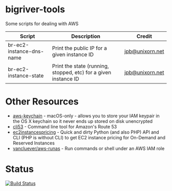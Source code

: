 # bigriver-tools
Some scripts for dealing with AWS

| Script | Description | Credit |
| ------ | ----------- | ------ |
| br-ec2-instance-dns-name | Print the public IP for a given instance ID | jpb@unixorn.net |
| br-ec2-instance-state | Print the state (running, stopped, etc) for a given instance ID | jpb@unixorn.net |

# Other Resources

* [aws-keychain](https://github.com/pda/aws-keychain) - macOS-only - allows you to store your IAM keypair in the OS X keychain so it never ends up stored on disk unencrypted
* [cli53](https://github.com/barnybug/cli53) - Command line tool for Amazon's Route 53
* [ec2instancespricing](https://github.com/erans/ec2instancespricing) - Quick and dirty Python (and also PHP) API and CLI (PHP is without CLI) to get EC2 instance pricing for On-Demand and Reserved Instances
* [vancluever/aws-runas](https://github.com/vancluever/aws-runas) - Run commands or shell under an AWS IAM role

# Status
[![Build Status](https://travis-ci.org/unixorn/bigriver-tools.png)](https://travis-ci.org/unixorn/bigriver-tools)
